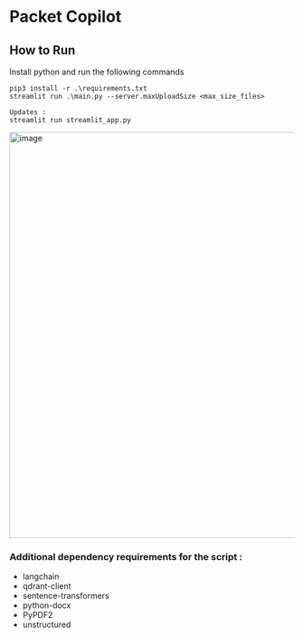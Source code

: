 # Packet Copilot

## How to Run
Install python and run the following commands
```
pip3 install -r .\requirements.txt
streamlit run .\main.py --server.maxUploadSize <max_size_files>

Updates : 
streamlit run streamlit_app.py
```
<img width="717" alt="image" src="https://github.com/user-attachments/assets/be5eff09-4073-4ea8-a9e4-f0248da34157">


### Additional dependency requirements for the script : 
- langchain
- qdrant-client
- sentence-transformers
- python-docx
- PyPDF2
- unstructured
